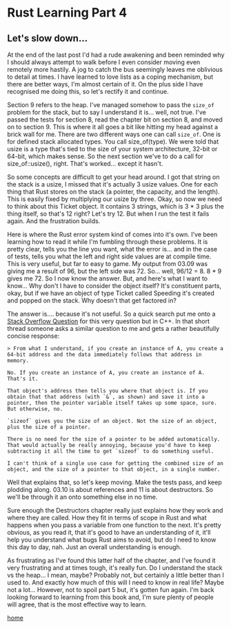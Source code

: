 # Rust Learning Part 4

## Let's slow down...

At the end of the last post I'd had a rude awakening and been reminded why I should always attempt to walk before I even consider moving even remotely more hastily. A jog to catch the bus seemingly leaves me oblivious to detail at times. I have learned to love lists as a coping mechanism, but there are better ways, I'm almost certain of it. On the plus side I have recognised me doing this, so let's rectify it and continue.

Section 9 refers to the heap. I've managed somehow to pass the `size_of` problem for the stack, but to say I understand it is... well, not true. I've passed the tests for section 8, read the chapter bit on section 8, and moved on to section 9. This is where it all goes a bit like hitting my head against a brick wall for me. There are two different ways one can call `size_of`. One is for defined stack allocated types. You call size_of(type). We were told that usize is a type that's tied to the size of your system architecture, 32-bit or 64-bit, which makes sense. So the next section we've to do a call for size_of::usize(), right. That's worked... except it hasn't.

So some concepts are difficult to get your head around. I got that string on the stack is a usize, I missed that it's actually 3 usize values. One for each thing that Rust stores on the stack (a pointer, the capacity, and the length). This is easily fixed by multiplying our usize by three. Okay, so now we need to think about this Ticket object. It contains 3 strings, which is 3 * 3 plus the thing itself, so that's 12 right? Let's try 12. But when I run the test it fails again. And the frustration builds.

Here is where the Rust error system kind of comes into it's own. I've been learning how to read it while I'm fumbling through these problems. It is pretty clear, tells you the line you want, what the error is... and in the case of tests, tells you what the left and right side values are at compile time. This is very useful, but far to easy to game. My output from 03.09 was giving me a result of 96, but the left side was 72. So... well, 96/12 = 8. 8 * 9 gives me 72. So I now know the answer. But, and here's what I want to know... Why don't I have to consider the object itself? It's constituent parts, okay, but if we have an object of type Ticket called Speeding it's created and popped on the stack. Why doesn't that get factored in? 

The answer is.... because it's not useful. So a quick search put me onto a [Stack Overflow Question](https://stackoverflow.com/questions/49185337/c-why-doesnt-sizeof-include-the-address-size-of-an-object-instance) for this very question but in C++. In that short thread someone asks a similar question to me and gets a rather beautifully concise response:
```
> From what I understand, if you create an instance of A, you create a 64-bit address and the data immediately follows that address in memory.

No. If you create an instance of A, you create an instance of A. That's it.

That object's address then tells you where that object is. If you obtain that that address (with `&`, as shown) and save it into a pointer, then the pointer variable itself takes up some space, sure. But otherwise, no.

`sizeof` gives you the size of an object. Not the size of an object, plus the size of a pointer.

There is no need for the size of a pointer to be added automatically. That would actually be really annoying, because you'd have to keep subtracting it all the time to get `sizeof` to do something useful.

I can't think of a single use case for getting the combined size of an object, and the size of a pointer to that object, in a single number.
```
Well that explains that, so let's keep moving. Make the tests pass, and keep plodding along. 03.10 is about references and 11 is about destructors. So we'll be through it an onto something else in no time. 

Sure enough the Destructors chapter really just explains how they work and where they are called. How they fit in terms of scope in Rust and what happens when you pass a variable from one function to the next. It's pretty obvious, as you read it, that it's good to have an understanding of it, it'll help you understand what bugs Rust aims to avoid, but do I need to know this day to day, nah. Just an overall understanding is enough. 

As frustrating as I've found this latter half of the chapter, and I've found it very frustrating and at times tough, it's really fun. Do I understand the stack vs the heap... I mean, maybe? Probably not, but certainly a little better than I used to. And exactly how much of this will I need to know in real life? Maybe not a lot... However, not to spoil part 5 but, it's gotten fun again. I'm back looking forward to learning from this book and, I'm sure plenty of people will agree, that is the most effective way to learn. 

[home](README.md)